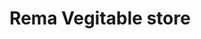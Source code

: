---
title: "Rema Vegitable store"
url: /thiruvananthapuram/rema-vegitable-store/
shop: greengrocer
---